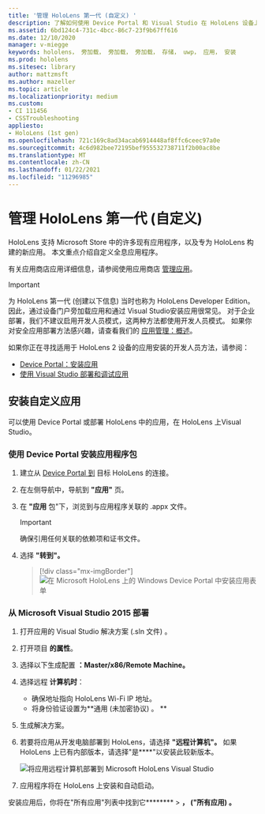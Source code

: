 ```yaml
---
title: '管理 HoloLens 第一代 (自定义) '
description: 了解如何使用 Device Portal 和 Visual Studio 在 HoloLens 设备上安装、卸载和旁加载自定义全息Visual Studio。
ms.assetid: 6bd124c4-731c-4bcc-86c7-23f9b67ff616
ms.date: 12/10/2020
manager: v-miegge
keywords: hololens， 旁加载， 旁加载， 旁加载， 存储， uwp， 应用， 安装
ms.prod: hololens
ms.sitesec: library
author: mattzmsft
ms.author: mazeller
ms.topic: article
ms.localizationpriority: medium
ms.custom:
- CI 111456
- CSSTroubleshooting
appliesto:
- HoloLens (1st gen)
ms.openlocfilehash: 721c169c8ad34acab6914448af8ffc6ceec97a0e
ms.sourcegitcommit: 4c6d982bee72195bef955532738711f2b00ac8be
ms.translationtype: MT
ms.contentlocale: zh-CN
ms.lasthandoff: 01/22/2021
ms.locfileid: "11296985"
---
```

# 管理 HoloLens 第一代 (自定义) 

HoloLens 支持 Microsoft Store 中的许多现有应用程序，以及专为 HoloLens 构建的新应用。 本文重点介绍自定义全息应用程序。  

有关应用商店应用详细信息，请参阅使用应用商店 [管理应用](holographic-store-apps.md)。

> [!IMPORTANT]
> 为 HoloLens 第一代 (创建以下信息) 当时也称为 HoloLens Developer Edition。 因此，通过设备门户旁加载应用和通过 Visual Studio安装应用很常见。 对于企业部署，我们不建议启用开发人员模式，这两种方法都使用开发人员模式。 如果你对安全应用部署方法感兴趣，请查看我们的 [应用管理：概述](app-deploy-overview.md)。
>
> 如果你正在寻找适用于 HoloLens 2 设备的应用安装的开发人员方法，请参阅：
> - [Device Portal：安装应用](https://docs.microsoft.com/windows/mixed-reality/develop/platform-capabilities-and-apis/using-the-windows-device-portal#installing-an-app)
> - [使用 Visual Studio 部署和调试应用](https://docs.microsoft.com/windows/mixed-reality/develop/platform-capabilities-and-apis/using-visual-studio)

## 安装自定义应用

可以使用 Device Portal 或部署 HoloLens 中的应用，在 HoloLens 上Visual Studio。

### 使用 Device Portal 安装应用程序包

1. 建立从 [Device Portal 到](https://docs.microsoft.com/windows/mixed-reality/using-the-windows-device-portal) 目标 HoloLens 的连接。

1. 在左侧导航中，导航到 **"应用"** 页。

1. 在 **"应用** 包"下，浏览到与应用程序关联的 .appx 文件。

   > [!IMPORTANT]
   > 确保引用任何关联的依赖项和证书文件。

1. 选择 **"转到"。**

   > [!div class="mx-imgBorder"]
   > ![在 Microsoft HoloLens 上的 Windows Device Portal 中安装应用表单](images/deviceportal-appmanager.jpg)

### 从 Microsoft Visual Studio 2015 部署

1. 打开应用的 Visual Studio 解决方案 (.sln 文件) 。

1. 打开项目 **的属性**。

1. 选择以下生成配置 **：Master/x86/Remote Machine。**

1. 选择远程 **计算机时**：
   - 确保地址指向 HoloLens Wi-Fi IP 地址。
   - 将身份验证设置为**通用 (未加密协议) 。 **
   
1. 生成解决方案。

1. 若要将应用从开发电脑部署到 HoloLens，请选择 **"远程计算机"。** 如果 HoloLens 上已有内部版本，请选择"是****"以安装此较新版本。  

   ![将应用远程计算机部署到 Microsoft HoloLens Visual Studio](images/vs2015-remotedeployment.jpg)  
   
1. 应用程序将在 HoloLens 上安装和自动启动。

安装应用后，你将在"所有应用"列表中找到它********  >  **， ("所有应用) 。**
